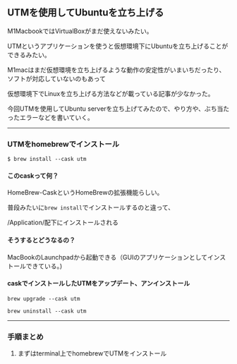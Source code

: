 ## UTMを使用してUbuntuを立ち上げる

M1MacbookではVirtualBoxがまだ使えないみたい。

UTMというアプリケーションを使うと仮想環境下にUbuntuを立ち上げることができるみたい。

M1macはまだ仮想環境を立ち上げるような動作の安定性がいまいちだったり、ソフトが対応していないのもあって

仮想環境下でLinuxを立ち上げる方法などが載っている記事が少なかった。

今回UTMを使用してUbuntu serverを立ち上げてみたので、やり方や、ぶち当たったエラーなどを書いていく。

---

### UTMをhomebrewでインストール

` $ brew install --cask utm `

#### このcaskって何？

HomeBrew-CaskというHomeBrewの拡張機能らしい。

普段みたいに` brew install `でインストールするのと違って、

/Application/配下にインストールされる

#### そうするとどうなるの？

MacBookのLaunchpadから起動できる（GUIのアプリケーションとしてインストールできている。)

#### caskでインストールしたUTMをアップデート、アンインストール

` brew upgrade --cask utm `

` brew uninstall --cask utm `

***

### 手順まとめ

1. まずはterminal上でhomebrewでUTMをインストール

